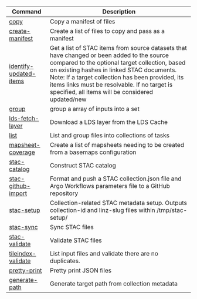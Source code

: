 | Command                                                                   | Description                                                                                                                                                                                                                                                                                                                                        |
| ------------------------------------------------------------------------- | -------------------------------------------------------------------------------------------------------------------------------------------------------------------------------------------------------------------------------------------------------------------------------------------------------------------------------------------------- |
| [copy](./src/commands/copy/README.md)                                     | Copy a manifest of files                                                                                                                                                                                                                                                                                                                           |
| [create-manifest](./src/commands/create-manifest/README.md)               | Create a list of files to copy and pass as a manifest                                                                                                                                                                                                                                                                                              |
| [identify-updated-items](./src/commands/identify-updated-items/README.md) | Get a list of STAC items from source datasets that have changed or been added to the source compared to the optional target collection, based on existing hashes in linked STAC documents. Note: If a target collection has been provided, its items links must be resolvable. If no target is specified, all items will be considered updated/new |
| [group](./src/commands/group/README.md)                                   | group a array of inputs into a set                                                                                                                                                                                                                                                                                                                 |
| [lds-fetch-layer](./src/commands/lds-fetch-layer/README.md)               | Download a LDS layer from the LDS Cache                                                                                                                                                                                                                                                                                                            |
| [list](./src/commands/list/README.md)                                     | List and group files into collections of tasks                                                                                                                                                                                                                                                                                                     |
| [mapsheet-coverage](./src/commands/mapsheet-coverage/README.md)           | Create a list of mapsheets needing to be created from a basemaps configuration                                                                                                                                                                                                                                                                     |
| [stac-catalog](./src/commands/stac-catalog/README.md)                     | Construct STAC catalog                                                                                                                                                                                                                                                                                                                             |
| [stac-github-import](./src/commands/stac-github-import/README.md)         | Format and push a STAC collection.json file and Argo Workflows parameters file to a GitHub repository                                                                                                                                                                                                                                              |
| [stac-setup](./src/commands/stac-setup/README.md)                         | Collection-related STAC metadata setup. Outputs collection-id and linz-slug files within /tmp/stac-setup/                                                                                                                                                                                                                                          |
| [stac-sync](./src/commands/stac-sync/README.md)                           | Sync STAC files                                                                                                                                                                                                                                                                                                                                    |
| [stac-validate](./src/commands/stac-validate/README.md)                   | Validate STAC files                                                                                                                                                                                                                                                                                                                                |
| [tileindex-validate](./src/commands/tileindex-validate/README.md)         | List input files and validate there are no duplicates.                                                                                                                                                                                                                                                                                             |
| [pretty-print](./src/commands/pretty-print/README.md)                     | Pretty print JSON files                                                                                                                                                                                                                                                                                                                            |
| [generate-path](./src/commands/generate-path/README.md)                   | Generate target path from collection metadata                                                                                                                                                                                                                                                                                                      |

